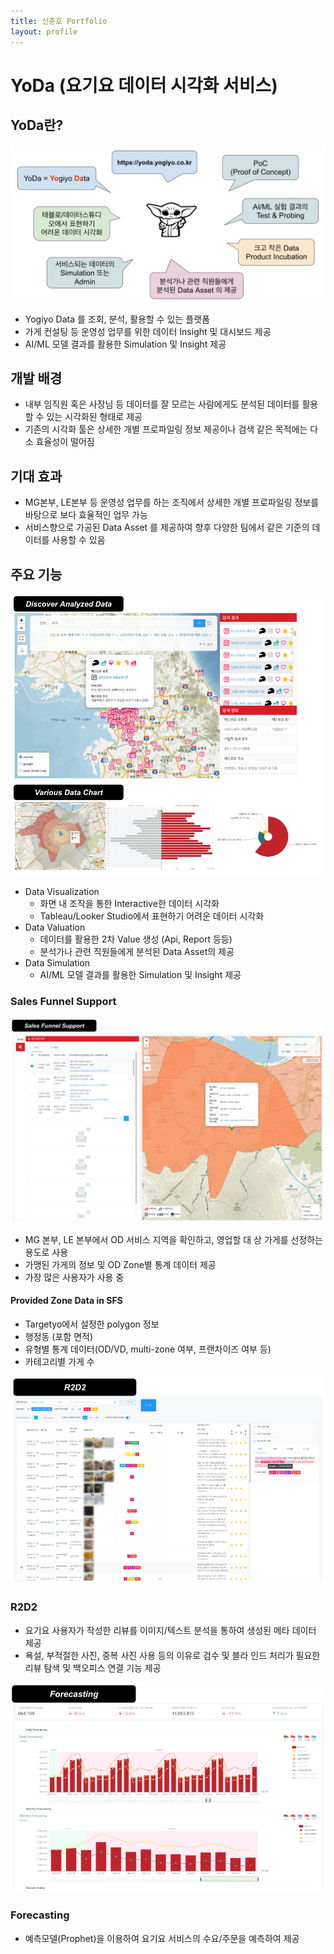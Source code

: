 ```yaml
---
title: 신춘호 Portfolio
layout: profile
---
```


# YoDa (요기요 데이터 시각화 서비스)

## YoDa란?

![YoDa란?](./assets/images/yoda1.png)

- Yogiyo Data 를 조회, 분석, 활용할 수 있는 플랫폼
- 가게 컨설팅 등 운영성 업무를 위한 데이터 Insight 및 대시보드 제공
- AI/ML 모델 결과를 활용한 Simulation 및 Insight 제공

## 개발 배경

- 내부 임직원 혹은 사장님 등 데이터를 잘 모르는 사람에게도 분석된 데이터를 활용할 수 있는 시각화된 형태로 제공
- 기존의 시각화 툴은 상세한 개별 프로파일링 정보 제공이나 검색 같은 목적에는 다소 효율성이 떨어짐

## 기대 효과

- MG본부, LE본부 등 운영성 업무를 하는 조직에서 상세한 개별 프로파일링 정보를 바탕으로 보다 효율적인 업무 가능
- 서비스향으로 가공된 Data Asset 를 제공하여 향후 다양한 팀에서 같은 기준의 데이터를 사용할 수 있음

## 주요 기능

![Discovery Analyzed Data](./assets/images/yoda2.png)

- Data Visualization
    - 화면 내 조작을 통한 Interactive한 데이터 시각화
    - Tableau/Looker Studio에서 표현하기 어려운 데이터 시각화
- Data Valuation
    - 데이터를 활용한 2차 Value 생성 (Api, Report 등등)
    - 분석가나 관련 직원들에게 분석된 Data Asset의 제공
- Data Simulation
    - AI/ML 모델 결과를 활용한 Simulation 및 Insight 제공

### Sales Funnel Support

![Sales Funnel Support](./assets/images/yoda3.png)

- MG 본부, LE 본부에서 OD 서비스 지역을 확인하고, 영업할 대
상 가게를 선정하는 용도로 사용
- 가맹된 가게의 정보 및 OD Zone별 통계 데이터 제공
- 가장 많은 사용자가 사용 중

#### Provided Zone Data in SFS

- Targetyo에서 설정한 polygon 정보
- 행정동 (포함 면적)
- 유형별 통계 데이터(OD/VD, multi-zone 여부, 프랜차이즈 여부
등)
- 카테고리별 가게 수

![R2D2](./assets/images/yoda4.png)

### R2D2

- 요기요 사용자가 작성한 리뷰를 이미지/텍스트 분석을 통하여
생성된 메타 데이터 제공
- 욕설, 부적절한 사진, 중복 사진 사용 등의 이유로 검수 및 블라
인드 처리가 필요한 리뷰 탐색 및 백오피스 연결 기능 제공

![Forecasting](./assets/images/yoda5.png)

### Forecasting

- 예측모델(Prophet)을 이용하여 요기요 서비스의 수요/주문을 예측하여 제공
